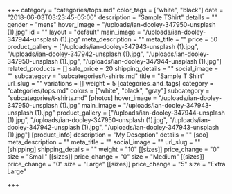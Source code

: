 +++
category = "categories/tops.md"
color_tags = ["white", "black"]
date = "2018-06-03T03:23:45-05:00"
description = "Sample TShirt"
details = ""
gender = "mens"
hover_image = "/uploads/ian-dooley-347950-unsplash (1).jpg"
id = ""
layout = "default"
main_image = "/uploads/ian-dooley-347944-unsplash (1).jpg"
meta_description = ""
meta_title = ""
price = 50
product_gallery = ["/uploads/ian-dooley-347943-unsplash (1).jpg", "/uploads/ian-dooley-347942-unsplash (1).jpg", "/uploads/ian-dooley-347950-unsplash (1).jpg", "/uploads/ian-dooley-347944-unsplash (1).jpg"]
related_products = []
sale_price = 20
shipping_details = ""
social_image = ""
subcategory = "subcategories/t-shirts.md"
title = "Sample T Shirt"
url_slug = ""
variations = []
weight = 5
[categories_and_tags]
category = "categories/tops.md"
colors = ["white", "black", "gray"]
subcategory = "subcategories/t-shirts.md"
[photos]
hover_image = "/uploads/ian-dooley-347950-unsplash (1).jpg"
main_image = "/uploads/ian-dooley-347943-unsplash (1).jpg"
product_gallery = ["/uploads/ian-dooley-347944-unsplash (1).jpg", "/uploads/ian-dooley-347950-unsplash (1).jpg", "/uploads/ian-dooley-347942-unsplash (1).jpg", "/uploads/ian-dooley-347943-unsplash (1).jpg"]
[product_info]
description = "My Descption"
details = ""
[seo]
meta_description = ""
meta_title = ""
social_image = ""
url_slug = ""
[shipping]
shipping_details = ""
weight = "10"
[[sizes]]
price_change = "0"
size = "Small"
[[sizes]]
price_change = "0"
size = "Medium"
[[sizes]]
price_change = "0"
size = "Large"
[[sizes]]
price_change = "5"
size = "Extra Large"

+++
